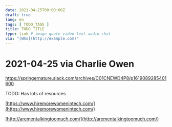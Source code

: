 ```yaml
---
date: 2021-04-25T00:00:00Z
draft: true
lang: en
tags: [ TODO_TAGS ]
title: TODO_TITLE
type: link # image quote video text audio chat
via: "[Who](http://example.com)"
---
```



# 2021-04-25 via Charlie Owen
https://springernature.slack.com/archives/C01CNEWD4P8/p1619089285401600

TODO: Has lots of resources

[https://www.hiremorewomenintech.com/](https://www.hiremorewomenintech.com/)

[http://arementalkingtoomuch.com/](http://arementalkingtoomuch.com/)

